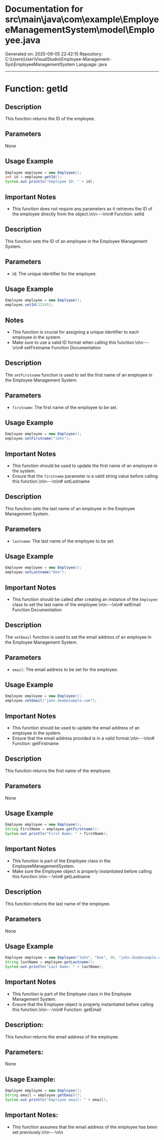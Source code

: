 # Documentation for src\main\java\com\example\EmployeeManagementSystem\model\Employee.java

Generated on: 2025-09-05 22:42:15
Repository: C:\Users\User\VisualStudio\Employee-Management-Sys\EmployeeManagementSystem
Language: java

---

# Function: getId

## Description
This function returns the ID of the employee.

## Parameters
None

## Usage Example
```java
Employee employee = new Employee();
int id = employee.getId();
System.out.println("Employee ID: " + id);
```

## Important Notes
- This function does not require any parameters as it retrieves the ID of the employee directly from the object.\n\n---\n\n# Function: setId

## Description
This function sets the ID of an employee in the Employee Management System.

## Parameters
- id: The unique identifier for the employee.

## Usage Example
```java
Employee employee = new Employee();
employee.setId(12345);
```

## Notes
- This function is crucial for assigning a unique identifier to each employee in the system.
- Make sure to use a valid ID format when calling this function.\n\n---\n\n# setFirstname Function Documentation

## Description
The `setFirstname` function is used to set the first name of an employee in the Employee Management System.

## Parameters
- `firstname`: The first name of the employee to be set.

## Usage Example
```java
Employee employee = new Employee();
employee.setFirstname("John");
```

## Important Notes
- This function should be used to update the first name of an employee in the system.
- Ensure that the `firstname` parameter is a valid string value before calling this function.\n\n---\n\n# setLastname

## Description
This function sets the last name of an employee in the Employee Management System.

## Parameters
- `lastname`: The last name of the employee to be set.

## Usage Example
```java
Employee employee = new Employee();
employee.setLastname("Doe");
```

## Important Notes
- This function should be called after creating an instance of the `Employee` class to set the last name of the employee.\n\n---\n\n# setEmail Function Documentation

## Description
The `setEmail` function is used to set the email address of an employee in the Employee Management System.

## Parameters
- `email`: The email address to be set for the employee.

## Usage Example
```java
Employee employee = new Employee();
employee.setEmail("john.doe@example.com");
```

## Important Notes
- This function should be used to update the email address of an employee in the system.
- Ensure that the email address provided is in a valid format.\n\n---\n\n# Function: getFirstname

## Description
This function returns the first name of the employee.

## Parameters
None

## Usage Example
```java
Employee employee = new Employee();
String firstName = employee.getFirstname();
System.out.println("First Name: " + firstName);
```

## Important Notes
- This function is part of the Employee class in the EmployeeManagementSystem.
- Make sure the Employee object is properly instantiated before calling this function.\n\n---\n\n# getLastname

## Description
This function returns the last name of the employee.

## Parameters
None

## Usage Example
```java
Employee employee = new Employee("John", "Doe", 30, "john.doe@example.com");
String lastName = employee.getLastname();
System.out.println("Last Name: " + lastName);
```

## Important Notes
- This function is part of the Employee class in the Employee Management System.
- Ensure that the Employee object is properly instantiated before calling this function.\n\n---\n\n# Function: getEmail

## Description:
This function returns the email address of the employee.

## Parameters:
None

## Usage Example:
```java
Employee employee = new Employee();
String email = employee.getEmail();
System.out.println("Employee email: " + email);
```

## Important Notes:
- This function assumes that the email address of the employee has been set previously.\n\n---\n\n